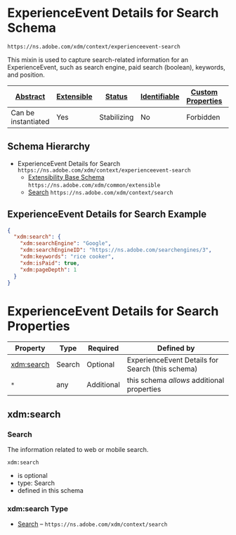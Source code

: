 
# ExperienceEvent Details for Search Schema

```
https://ns.adobe.com/xdm/context/experienceevent-search
```

This mixin is used to capture search-related information for an ExperienceEvent, such as search engine, paid search (boolean), keywords, and position.

| [Abstract](../../abstract.md) | [Extensible](../../extensions.md) | [Status](../../status.md) | [Identifiable](../../id.md) | [Custom Properties](../../extensions.md) | [Additional Properties](../../extensions.md) | Defined In |
|-------------------------------|-----------------------------------|---------------------------|-----------------------------|------------------------------------------|----------------------------------------------|------------|
| Can be instantiated | Yes | Stabilizing | No | Forbidden | Permitted | [context/experienceevent-search.schema.json](context/experienceevent-search.schema.json) |
## Schema Hierarchy

* ExperienceEvent Details for Search `https://ns.adobe.com/xdm/context/experienceevent-search`
  * [Extensibility Base Schema](../common/extensible.schema.md) `https://ns.adobe.com/xdm/common/extensible`
  * [Search](search.schema.md) `https://ns.adobe.com/xdm/context/search`


## ExperienceEvent Details for Search Example
```json
{
  "xdm:search": {
    "xdm:searchEngine": "Google",
    "xdm:searchEngineID": "https://ns.adobe.com/searchengines/3",
    "xdm:keywords": "rice cooker",
    "xdm:isPaid": true,
    "xdm:pageDepth": 1
  }
}
```

# ExperienceEvent Details for Search Properties

| Property | Type | Required | Defined by |
|----------|------|----------|------------|
| [xdm:search](#xdmsearch) | Search | Optional | ExperienceEvent Details for Search (this schema) |
| `*` | any | Additional | this schema *allows* additional properties |

## xdm:search
### Search

The information related to web or mobile search.

`xdm:search`
* is optional
* type: Search
* defined in this schema

### xdm:search Type


* [Search](search.schema.md) – `https://ns.adobe.com/xdm/context/search`




